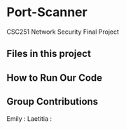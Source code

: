 # Port-Scanner
CSC251 Network Security Final Project

## Files in this project


## How to Run Our Code

## Group Contributions
Emily :
Laetitia : 
